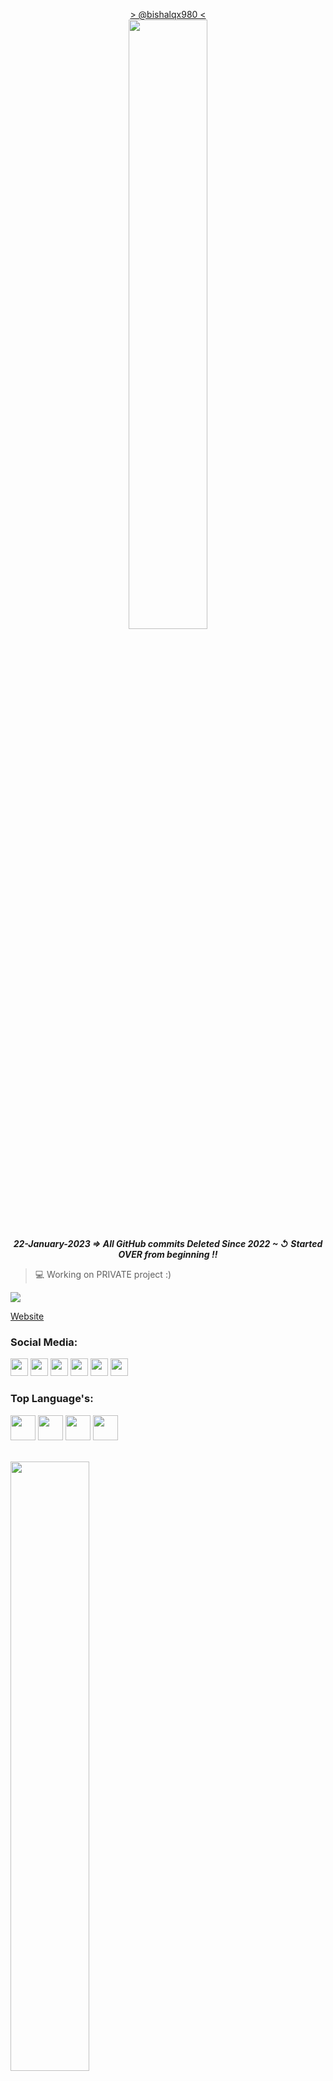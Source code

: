 <p align="center">
<a href="https://bishalqx980.github.io/bishalqx980/">> @bishalqx980 <</a>
<br>
<img width="50%" src="https://bishalqx980.github.io/bishalqx980/images/dev.gif" alt="">
<br>
<b><i>22-January-2023 ⇒ All GitHub commits Deleted Since 2022 ~ ↺ Started OVER from beginning !!</i></b>
</p>

> 💻 Working on PRIVATE project :)

![](https://komarev.com/ghpvc/?username=bishalqx980&label=Profile%20views&color=0096FF&style=flat&abbreviated=true)

[Website](https://bishalqx980.github.io/)

### Social Media:

<a href="mailto:bishalqx680@gmail.com"><img src="https://bishalqx980.github.io/bishalqx980/images/Gmail.png" alt="" width="28px"></a>
<a href="http://facebook.com/bishalqx980"><img src="https://bishalqx980.github.io/bishalqx980/images/Facebook.png" alt="" width="28px"></a>
<a href="http://twitter.com/bishalqx980"><img src="https://bishalqx980.github.io/bishalqx980/images/x.jpeg" alt="" width="28px"></a>
<a href="http://t.me/bishalqx980"><img src="https://bishalqx980.github.io/bishalqx980/images/Telegram.png" alt="" width="28px"></a>
<a href="https://discord.com/users/1008057534067773470"><img src="https://bishalqx980.github.io/bishalqx980/images/Discord.png" alt="" width="28px"></a>
<a href="http://youtube.com/@Svic_"><img src="https://bishalqx980.github.io/bishalqx980/images/YouTube.png" alt="" width="28px"></a>

### Top Language's:

<p>
<img src="https://bishalqx980.github.io/bishalqx980/images/python.svg" alt="" width="40" height="40">
<img src="https://bishalqx980.github.io/bishalqx980/images/html5.svg" alt="" width="40" height="40">
<img src="https://bishalqx980.github.io/bishalqx980/images/css3.svg" alt="" width="40" height="40">
<img src="https://bishalqx980.github.io/bishalqx980/images/js.svg" alt="" width="40" height="40">
</p>

<br>
<img width="50%" src="https://github-readme-stats.vercel.app/api/top-langs?username=bishalqx980&show_icons=true&locale=en&layout=compact" alt="">
<br>
<img width="50%" src="https://github-readme-stats.vercel.app/api?username=bishalqx980&show_icons=true&locale=en" alt="">
<br>
<img width="50%" src="https://github-readme-streak-stats.herokuapp.com/?user=bishalqx980&" alt="">
<br>
<img  width="100%" src="http://github-profile-summary-cards.vercel.app/api/cards/profile-details?username=bishalqx980&theme=2077">
